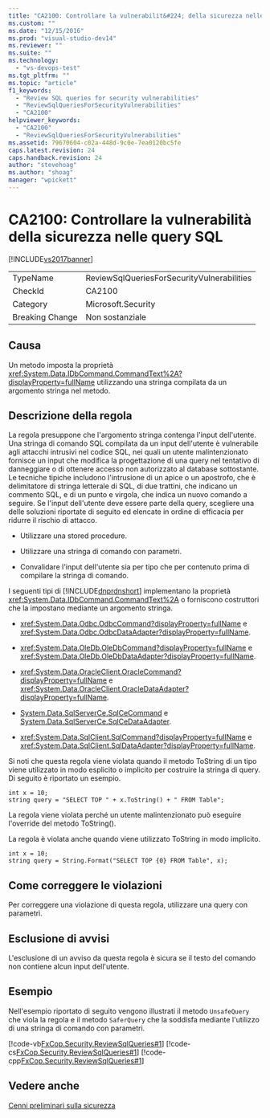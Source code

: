 ```yaml
---
title: "CA2100: Controllare la vulnerabilit&#224; della sicurezza nelle query SQL | Microsoft Docs"
ms.custom: ""
ms.date: "12/15/2016"
ms.prod: "visual-studio-dev14"
ms.reviewer: ""
ms.suite: ""
ms.technology: 
  - "vs-devops-test"
ms.tgt_pltfrm: ""
ms.topic: "article"
f1_keywords: 
  - "Review SQL queries for security vulnerabilities"
  - "ReviewSqlQueriesForSecurityVulnerabilities"
  - "CA2100"
helpviewer_keywords: 
  - "CA2100"
  - "ReviewSqlQueriesForSecurityVulnerabilities"
ms.assetid: 79670604-c02a-448d-9c0e-7ea0120bc5fe
caps.latest.revision: 24
caps.handback.revision: 24
author: "stevehoag"
ms.author: "shoag"
manager: "wpickett"
---
```

# CA2100: Controllare la vulnerabilit&#224; della sicurezza nelle query SQL
[!INCLUDE[vs2017banner](../code-quality/includes/vs2017banner.md)]

|||  
|-|-|  
|TypeName|ReviewSqlQueriesForSecurityVulnerabilities|  
|CheckId|CA2100|  
|Category|Microsoft.Security|  
|Breaking Change|Non sostanziale|  
  
## Causa  
 Un metodo imposta la proprietà <xref:System.Data.IDbCommand.CommandText%2A?displayProperty=fullName> utilizzando una stringa compilata da un argomento stringa nel metodo.  
  
## Descrizione della regola  
 La regola presuppone che l'argomento stringa contenga l'input dell'utente.  Una stringa di comando SQL compilata da un input dell'utente è vulnerabile agli attacchi intrusivi nel codice SQL,  nei quali un utente malintenzionato fornisce un input che modifica la progettazione di una query nel tentativo di danneggiare o di ottenere accesso non autorizzato al database sottostante.  Le tecniche tipiche includono l'intrusione di un apice o un apostrofo, che è delimitatore di stringa letterale di SQL, di due trattini, che indicano un commento SQL, e di un punto e virgola, che indica un nuovo comando a seguire.  Se l'input dell'utente deve essere parte della query, scegliere una delle soluzioni riportate di seguito ed elencate in ordine di efficacia per ridurre il rischio di attacco.  
  
-   Utilizzare una stored procedure.  
  
-   Utilizzare una stringa di comando con parametri.  
  
-   Convalidare l'input dell'utente sia per tipo che per contenuto prima di compilare la stringa di comando.  
  
 I seguenti tipi di [!INCLUDE[dnprdnshort](../code-quality/includes/dnprdnshort_md.md)] implementano la proprietà <xref:System.Data.IDbCommand.CommandText%2A> o forniscono costruttori che la impostano mediante un argomento stringa.  
  
-   <xref:System.Data.Odbc.OdbcCommand?displayProperty=fullName> e <xref:System.Data.Odbc.OdbcDataAdapter?displayProperty=fullName>.  
  
-   <xref:System.Data.OleDb.OleDbCommand?displayProperty=fullName> e <xref:System.Data.OleDb.OleDbDataAdapter?displayProperty=fullName>.  
  
-   <xref:System.Data.OracleClient.OracleCommand?displayProperty=fullName> e <xref:System.Data.OracleClient.OracleDataAdapter?displayProperty=fullName>.  
  
-   [System.Data.SqlServerCe.SqlCeCommand](assetId:///System.Data.SqlServerCe.SqlCeCommand?qualifyHint=False&autoUpgrade=True) e [System.Data.SqlServerCe.SqlCeDataAdapter](assetId:///System.Data.SqlServerCe.SqlCeDataAdapter?qualifyHint=False&autoUpgrade=True).  
  
-   <xref:System.Data.SqlClient.SqlCommand?displayProperty=fullName> e <xref:System.Data.SqlClient.SqlDataAdapter?displayProperty=fullName>.  
  
 Si noti che questa regola viene violata quando il metodo ToString di un tipo viene utilizzato in modo esplicito o implicito per costruire la stringa di query.  Di seguito è riportato un esempio.  
  
```  
int x = 10;  
string query = "SELECT TOP " + x.ToString() + " FROM Table";  
```  
  
 La regola viene violata perché un utente malintenzionato può eseguire l'override del metodo ToString\(\).  
  
 La regola è violata anche quando viene utilizzato ToString in modo implicito.  
  
```  
int x = 10;  
string query = String.Format("SELECT TOP {0} FROM Table", x);  
```  
  
## Come correggere le violazioni  
 Per correggere una violazione di questa regola, utilizzare una query con parametri.  
  
## Esclusione di avvisi  
 L'esclusione di un avviso da questa regola è sicura se il testo del comando non contiene alcun input dell'utente.  
  
## Esempio  
 Nell'esempio riportato di seguito vengono illustrati il metodo `UnsafeQuery` che viola la regola e il metodo `SaferQuery` che la soddisfa mediante l'utilizzo di una stringa di comando con parametri.  
  
 [!code-vb[FxCop.Security.ReviewSqlQueries#1](../code-quality/codesnippet/VisualBasic/ca2100-review-sql-queries-for-security-vulnerabilities_1.vb)]
 [!code-cs[FxCop.Security.ReviewSqlQueries#1](../code-quality/codesnippet/CSharp/ca2100-review-sql-queries-for-security-vulnerabilities_1.cs)]
 [!code-cpp[FxCop.Security.ReviewSqlQueries#1](../code-quality/codesnippet/CPP/ca2100-review-sql-queries-for-security-vulnerabilities_1.cpp)]  
  
## Vedere anche  
 [Cenni preliminari sulla sicurezza](../Topic/Security%20Overview2.md)